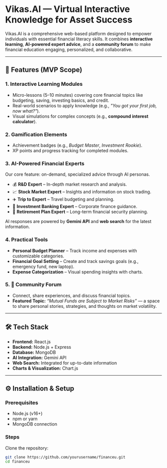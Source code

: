 # Vikas.AI — Virtual Interactive Knowledge for Asset Success

Vikas.AI is a comprehensive web-based platform designed to empower individuals with essential financial literacy skills. It combines **interactive learning**, **AI-powered expert advice**, and a **community forum** to make financial education engaging, personalized, and collaborative.

---

## 🚀 Features (MVP Scope)

### 1. Interactive Learning Modules
- Micro-lessons (5–10 minutes) covering core financial topics like budgeting, saving, investing basics, and credit.  
- Real-world scenarios to apply knowledge (e.g., *"You got your first job, now what?"*).  
- Visual simulations for complex concepts (e.g., **compound interest calculator**).  

### 2. Gamification Elements
- Achievement badges (e.g., *Budget Master*, *Investment Rookie*).  
- XP points and progress tracking for completed modules.  

### 3. AI-Powered Financial Experts  
Our core feature: on-demand, specialized advice through AI personas.  

- 💰 **R&D Expert** – In-depth market research and analysis.  
- 📈 **Stock Market Expert** – Insights and information on stock trading.  
- ✈️ **Trip to Expert** – Travel budgeting and planning.  
- 🏦 **Investment Banking Expert** – Corporate finance guidance.  
- 👴 **Retirement Plan Expert** – Long-term financial security planning.  

AI responses are powered by **Gemini API** and **web search** for the latest information.

### 4. Practical Tools
- **Personal Budget Planner** – Track income and expenses with customizable categories.  
- **Financial Goal Setting** – Create and track savings goals (e.g., emergency fund, new laptop).  
- **Expense Categorization** – Visual spending insights with charts.  

### 5. 💬 Community Forum
- Connect, share experiences, and discuss financial topics.  
- **Featured Topic:** *“Mutual Funds are Subject to Market Risks”* — a space to share personal stories, strategies, and thoughts on market volatility.  

---

## 🛠 Tech Stack
- **Frontend:** React.js  
- **Backend:** Node.js + Express  
- **Database:** MongoDB  
- **AI Integration:** Gemini API  
- **Web Search:** Integrated for up-to-date information  
- **Charts & Visualization:** Chart.js  

---

## ⚙️ Installation & Setup

### Prerequisites
- Node.js (v16+)  
- npm or yarn  
- MongoDB connection  

### Steps

Clone the repository:
```bash
git clone https://github.com/yourusername/financeu.git
cd financeu
